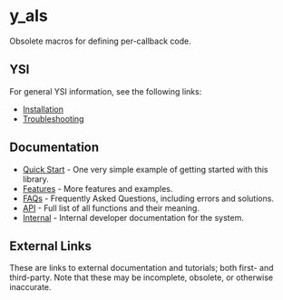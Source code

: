# y_als

Obsolete macros for defining per-callback code.

## YSI

For general YSI information, see the following links:

* [Installation](../installation.md)
* [Troubleshooting](../troubleshooting.md)

## Documentation

* [Quick Start](y_als/quick-start.md) - One very simple example of getting started with this library.
* [Features](y_als/features.md) - More features and examples.
* [FAQs](y_als/faqs.md) - Frequently Asked Questions, including errors and solutions.
* [API](y_als/api.md) - Full list of all functions and their meaning.
* [Internal](y_als/internal.md) - Internal developer documentation for the system.

## External Links

These are links to external documentation and tutorials; both first- and third-party.  Note that these may be incomplete, obsolete, or otherwise inaccurate.

